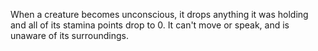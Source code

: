 
When a creature becomes unconscious, it drops anything it was holding and all of its stamina points drop to 0. It can't move or speak, and is unaware of its surroundings.
